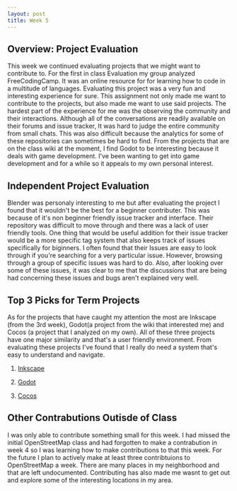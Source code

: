 ```yaml
---
layout: post
title: Week 5
---
```

## Overview: Project Evaluation 
  This week we continued evaluating projects that we might want to contribute to. 
For the first in class Evaluation my group analyzed FreeCodingCamp. 
It was an online resource for for learning how to code in a multitude of languages.
Evaluating this project was a very fun and interesting experience for sure. 
This assignment not only made me want to contribute to the projects, but also made me want to use said projects.
The hardest part of the experience for me was the observing the community and their interactions. 
Although all of the conversations are readily available on their forums and issue tracker, It was hard to judge the entire community from small chats.
This was also difficult because the analytics for some of these repositories can sometimes be hard to find.
From the projects that are on the class wiki at the moment, I find Godot to be interesting because it deals with game development.
I've been wanting to get into game development and for a while so it appeals to my own personal interest. 

## Independent Project Evaluation
Blender was personaly interesting to me but after evaluating the project I found that it wouldn't  be the best for a beginner contributer.
This was because of it's non beginner friendly issue tracker and interface. 
Their repository was difficult to move through and there was a lack of user friendly tools. One thing that would be useful addition for their issue tracker would be a more specific tag system that also keeps track of issues specifically for biginners. I often found that their Issues are easy to look through if you're searching for a very particular issue. However, browsing through a group of specific issues was hard to do. 
Also, after looking over some of these issues, it was clear to me that the discussions that are being had concerning these issues and bugs aren't explained very well.

## Top 3 Picks for Term Projects
As for the projects that have caught my attention the most are Inkscape (from the 3rd week), Godot(a project from the wiki that interested me) and Cocos (a project that I analyzed on my own). 
All of these three projects have one major similarity and that's a user friendly environment. 
From evaluating these projects I've found that I really do need a system that's easy to understand and navigate.

  1. [Inkscape](https://inkscape.org/)
   
  2. [Godot](https://godotengine.org/)
  
  3. [Cocos](https://www.cocos.com/en/)

## Other Contrabutions Outisde of Class
I was only able to contribute something small for this week. I had missed the initial OpenStreetMap class and had forgotten to make a contrabution in week 4 so I was learning how to make contributions to that this week. For the future I plan to actively make at least three contribtuions to OpenStreetMap a week. There are many places in my neighborhood and that are left undocumented. Contributing has also made me wasnt to get out and explore some of the interesting locations in my area. 
